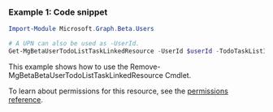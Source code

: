 ### Example 1: Code snippet

```powershellImport-Module Microsoft.Graph.Beta.Users

# A UPN can also be used as -UserId.
Get-MgBetaUserTodoListTaskLinkedResource -UserId $userId -TodoTaskListId $todoTaskListId -TodoTaskId $todoTaskId -LinkedResourceId $linkedResourceId
```
This example shows how to use the Remove-MgBetaBetaUserTodoListTaskLinkedResource Cmdlet.
To learn about permissions for this resource, see the [permissions reference](/graph/permissions-reference).

